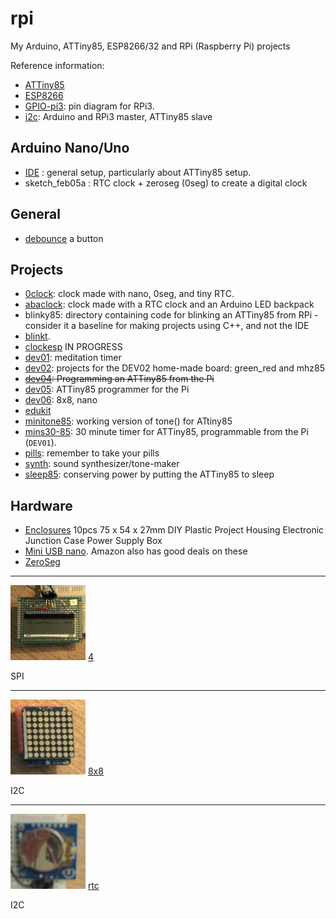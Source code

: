 # rpi
My Arduino, ATTiny85, ESP8266/32 and RPi (Raspberry Pi) projects

Reference information:


* [ATTiny85](attiny85)
* [ESP8266](esp8266)
* [GPIO-pi3](GPIO-pi3.md): pin diagram for RPi3.
* [i2c](i2c): Arduino and RPi3 master, ATTiny85 slave

## Arduino Nano/Uno

* [IDE](Arduino-IDE.md) : general setup, particularly about ATTiny85 setup.
* sketch_feb05a : RTC clock + zeroseg (0seg) to create a digital clock

## General

* [debounce](https://gist.github.com/blippy/430cc73cb50b9e44c3423c2717ab22ee) a button

## Projects

* [0clock](0clock): clock made with nano, 0seg, and tiny RTC.
* [abaclock](abaclock): clock made with a RTC clock and an Arduino LED backpack
* blinky85: directory containing code for blinking an ATTiny85 from RPi - consider it a baseline for making projects using C++, and not the IDE
* [blinkt](blinkt).
* [clockesp](clockesp) IN PROGRESS
* [dev01](dev01): meditation timer
* [dev02](dev02): projects for the DEV02 home-made board: green_red and mhz85
* ~~[dev04](dev04): Programming an ATTiny85 from the Pi~~
* [dev05](dev05): ATTiny85 programmer for the Pi
* [dev06](8x8/dev06): 8x8, nano
* [edukit](edukit1)
* [minitone85](minitone): working version of tone() for ATtiny85
* [mins30-85](mins30-85): 30 minute timer for ATTiny85, programmable from the Pi (`DEV01`). 
* [pills](pills): remember to take your pills
* [synth](synth): sound synthesizer/tone-maker
* [sleep85](sleep85): conserving power by putting the ATTiny85 to sleep

## Hardware

* [Enclosures](https://www.banggood.com/10pcs-75-x-54-x-27mm-DIY-Plastic-Project-Housing-Electronic-Junction-Case-Power-Supply-Box-p-1168741.html?cur_warehouse=CN) 10pcs 75 x 54 x 27mm DIY Plastic Project Housing Electronic Junction Case Power Supply Box 
* [Mini USB nano](https://www.ebay.co.uk/sch/i.html?_from=R40&_trksid=m570.l1313&_nkw=mini+usb+nano&_sacat=0). Amazon also has good deals on these
* [ZeroSeg](zeroseg/README.md)

___

![](4.jpg) [4](4)

SPI

___

![](8x8.jpg) [8x8](8x8)

I2C

---

![](rtc/rtc.jpg) [rtc](rtc)

I2C
